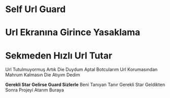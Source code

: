 # Self Url Guard
# Url Ekranına Girince Yasaklama
# Sekmeden Hızlı Url Tutar

Url Tutulmuyormuş Artık Die Duydum Aptal Botcularım Url Korumasından Mahrum Kalmasın Die Atıyım Dedim

**Gerekli Star Gelirse Guard Sizlerle**
Beni Tanıyan Tanır Gerekli Star Geldikten Sonra Projeyi Atarım Buraya
